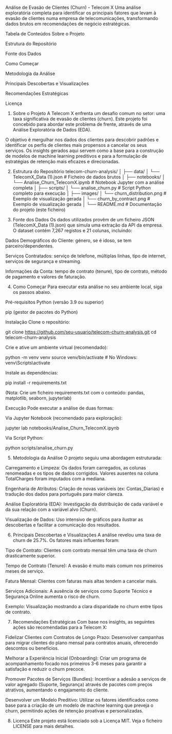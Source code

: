 Análise de Evasão de Clientes (Churn) - Telecom X
Uma análise exploratória completa para identificar os principais fatores que levam à evasão de clientes numa empresa de telecomunicações, transformando dados brutos em recomendações de negócio estratégicas.

Tabela de Conteúdos
Sobre o Projeto

Estrutura do Repositório

Fonte dos Dados

Como Começar

Metodologia da Análise

Principais Descobertas e Visualizações

Recomendações Estratégicas

Licença

1. Sobre o Projeto
A Telecom X enfrenta um desafio comum no setor: uma taxa significativa de evasão de clientes (churn). Este projeto foi concebido para abordar este problema de frente, através de uma Análise Exploratória de Dados (EDA).

O objetivo é mergulhar nos dados dos clientes para descobrir padrões e identificar os perfis de clientes mais propensos a cancelar os seus serviços. Os insights gerados aqui servem como a base para a construção de modelos de machine learning preditivos e para a formulação de estratégias de retenção mais eficazes e direcionadas.

2. Estrutura do Repositório
telecom-churn-analysis/
│
├── data/
│   └── TelecomX_Data (1).json    # Ficheiro de dados brutos
│
├── notebooks/
│   └── Analise_Churn_TelecomX.ipynb # Notebook Jupyter com a análise completa
│
├── scripts/
│   └── analise_churn.py          # Script Python completo para execução
│
├── images/
│   └── churn_distribution.png    # Exemplo de visualização gerada
│   └── churn_by_contract.png     # Exemplo de visualização gerada
│
└── README.md                     # Documentação do projeto (este ficheiro)

3. Fonte dos Dados
Os dados utilizados provêm de um ficheiro JSON (TelecomX_Data (1).json) que simula uma extração da API da empresa. O dataset contém 7,267 registos e 21 colunas, incluindo:

Dados Demográficos do Cliente: género, se é idoso, se tem parceiro/dependentes.

Serviços Contratados: serviço de telefone, múltiplas linhas, tipo de internet, serviços de segurança e streaming.

Informações da Conta: tempo de contrato (tenure), tipo de contrato, método de pagamento e valores de faturação.

4. Como Começar
Para executar esta análise no seu ambiente local, siga os passos abaixo.

Pré-requisitos
Python (versão 3.9 ou superior)

pip (gestor de pacotes do Python)

Instalação
Clone o repositório:

git clone https://github.com/seu-usuario/telecom-churn-analysis.git
cd telecom-churn-analysis

Crie e ative um ambiente virtual (recomendado):

python -m venv venv
source venv/bin/activate  # No Windows: venv\Scripts\activate

Instale as dependências:

pip install -r requirements.txt

(Nota: Crie um ficheiro requirements.txt com o conteúdo: pandas, matplotlib, seaborn, jupyterlab)

Execução
Pode executar a análise de duas formas:

Via Jupyter Notebook (recomendado para exploração):

jupyter lab notebooks/Analise_Churn_TelecomX.ipynb

Via Script Python:

python scripts/analise_churn.py

5. Metodologia da Análise
O projeto seguiu uma abordagem estruturada:

Carregamento e Limpeza: Os dados foram carregados, as colunas renomeadas e os tipos de dados corrigidos. Valores ausentes na coluna TotalCharges foram imputados com a mediana.

Engenharia de Atributos: Criação de novas variáveis (ex: Contas_Diarias) e tradução dos dados para português para maior clareza.

Análise Exploratória (EDA): Investigação da distribuição de cada variável e da sua relação com a variável alvo (Churn).

Visualização de Dados: Uso intensivo de gráficos para ilustrar as descobertas e facilitar a comunicação dos resultados.

6. Principais Descobertas e Visualizações
A análise revelou uma taxa de churn de 25.7%. Os fatores mais influentes foram:

Tipo de Contrato: Clientes com contrato mensal têm uma taxa de churn drasticamente superior.

Tempo de Contrato (Tenure): A evasão é muito mais comum nos primeiros meses de serviço.

Fatura Mensal: Clientes com faturas mais altas tendem a cancelar mais.

Serviços Adicionais: A ausência de serviços como Suporte Técnico e Segurança Online aumenta o risco de churn.

Exemplo: Visualização mostrando a clara disparidade no churn entre tipos de contrato.

7. Recomendações Estratégicas
Com base nos insights, as seguintes ações são recomendadas para a Telecom X:

Fidelizar Clientes com Contratos de Longo Prazo: Desenvolver campanhas para migrar clientes do plano mensal para contratos anuais, oferecendo descontos ou benefícios.

Melhorar a Experiência Inicial (Onboarding): Criar um programa de acompanhamento focado nos primeiros 3-6 meses para garantir a satisfação e reduzir o churn precoce.

Promover Pacotes de Serviços (Bundles): Incentivar a adesão a serviços de valor agregado (Suporte, Segurança) através de pacotes com preços atrativos, aumentando o engajamento do cliente.

Desenvolver um Modelo Preditivo: Utilizar os fatores identificados como base para a criação de um modelo de machine learning que preveja o churn, permitindo ações de retenção proativas e personalizadas.

8. Licença
Este projeto está licenciado sob a Licença MIT. Veja o ficheiro LICENSE para mais detalhes.

